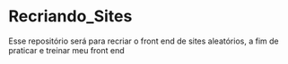 # Recriando_Sites
Esse repositório será para recriar o front end de sites aleatórios, a fim de praticar e treinar meu front end
